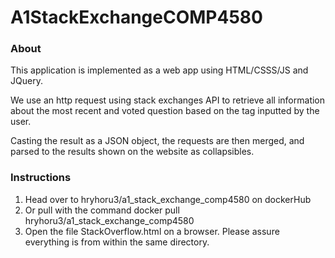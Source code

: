 # A1StackExchangeCOMP4580

### About

This application is implemented as a web app using HTML/CSSS/JS and JQuery. 

We use an http request using stack exchanges API to retrieve all information about the most recent and voted question based on the tag inputted by the user.

Casting the result as a JSON object, the requests are then merged, and parsed to the results shown on the website as collapsibles.

### Instructions

1. Head over to hryhoru3/a1_stack_exchange_comp4580 on dockerHub
2. Or pull with the command docker pull hryhoru3/a1_stack_exchange_comp4580
3. Open the file StackOverflow.html on a browser. Please assure everything is from within the same directory.
